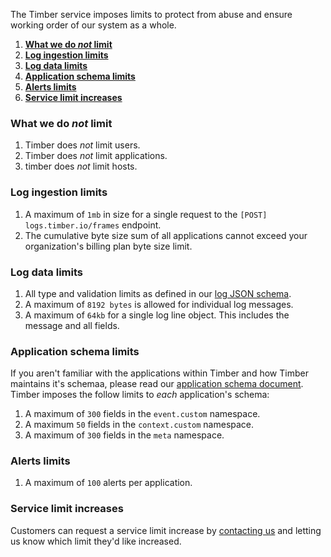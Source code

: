 The Timber service imposes limits to protect from abuse and ensure working order of our system as a whole.

1. [**What we do _not_ limit**](#what-we-do-not-limit)
2. [**Log ingestion limits**](#log-ingestion-limits)
3. [**Log data limits**](#log-data-limits)
4. [**Application schema limits**](#application-schema-limits)
5. [**Alerts limits**](#alerts-limits)
6. [**Service limit increases**](#service-limit-increases)


### What we do _not_ limit

1. Timber does _not_ limit users.
2. Timber does _not_ limit applications.
3. timber does _not_ limit hosts.


### Log ingestion limits

1. A maximum of `1mb` in size for a single request to the `[POST] logs.timber.io/frames` endpoint.
2. The cumulative byte size sum of all applications cannot exceed your organization's billing plan byte size limit.


### Log data limits

1. All type and validation limits as defined in our [log JSON schema](https://github.com/timberio/log-event-json-schema/blob/master/schema.json).
2. A maximum of `8192 bytes` is allowed for individual log messages.
3. A maximum of `64kb` for a single log line object. This includes the message and all fields.


### Application schema limits

If you aren't familiar with the applications within Timber and how Timber maintains it's schemaa, please read our [application schema document](/timber-concepts/application-schema). Timber imposes the follow limits to _each_ application's schema:

1. A maximum of `300` fields in the `event.custom` namespace.
2. A maximum `50` fields in the `context.custom` namespace.
3. A maximum of `300` fields in the `meta` namespace.

### Alerts limits

1. A maximum of `100` alerts per application.

### Service limit increases

Customers can request a service limit increase by [contacting us](mailto:support@timber.io) and letting us know which limit they'd like increased.
